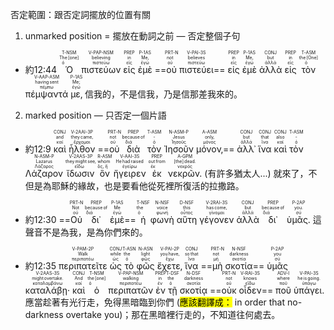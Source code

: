 否定範圍：跟否定詞擺放的位置有關

1) unmarked position = 擺放在動詞之前 — 否定整個子句

-  <rt>約12:44</rt> <RUBY><ruby><ruby>Ὁ<rt>ὁ</rt></ruby><rt>The [one]</rt></ruby><rt>T-NSM</rt></RUBY> <RUBY><ruby><ruby>πιστεύων<rt>πιστεύω</rt></ruby><rt>believing</rt></ruby><rt>V-PAP-NSM</rt></RUBY> <RUBY><ruby><ruby>εἰς<rt>εἰς</rt></ruby><rt>in</rt></ruby><rt>PREP</rt></RUBY> <RUBY><ruby><ruby>ἐμὲ<rt>ἐγώ</rt></ruby><rt>Me‚</rt></ruby><rt>P-1AS</rt></RUBY> ==<RUBY><ruby><ruby>οὐ<rt>οὐ</rt></ruby><rt>not</rt></ruby><rt>PRT-N</rt></RUBY> <RUBY><ruby><ruby>πιστεύει<rt>πιστεύω</rt></ruby><rt>believes</rt></ruby><rt>V-PAI-3S</rt></RUBY>== <RUBY><ruby><ruby>εἰς<rt>εἰς</rt></ruby><rt>in</rt></ruby><rt>PREP</rt></RUBY> <RUBY><ruby><ruby>ἐμὲ<rt>ἐγώ</rt></ruby><rt>Me‚</rt></ruby><rt>P-1AS</rt></RUBY> <RUBY><ruby><ruby>ἀλλὰ<rt>ἀλλά</rt></ruby><rt>but</rt></ruby><rt>CONJ</rt></RUBY> <RUBY><ruby><ruby>εἰς<rt>εἰς</rt></ruby><rt>in</rt></ruby><rt>PREP</rt></RUBY> <RUBY><ruby><ruby>τὸν<rt>ὁ</rt></ruby><rt>the [One]</rt></ruby><rt>T-ASM</rt></RUBY> <RUBY><ruby><ruby>πέμψαντά<rt>πέμπω</rt></ruby><rt>having sent</rt></ruby><rt>V-AAP-ASM</rt></RUBY> <RUBY><ruby><ruby>με‚<rt>ἐγώ</rt></ruby><rt>Me;</rt></ruby><rt>P-1AS</rt></RUBY> <rt>信我的，不是信我，乃是信那差我來的。</rt>

 
2) marked position — 只否定一個片語

- <rt>約12:9</rt>  <RUBY><ruby><ruby>καὶ<rt>καί</rt></ruby><rt>and</rt></ruby><rt>CONJ</rt></RUBY> <RUBY><ruby><ruby>ἦλθον<rt>ἔρχομαι</rt></ruby><rt>they came‚</rt></ruby><rt>V-2AAI-3P</rt></RUBY> ==<RUBY><ruby><ruby>οὐ<rt>οὐ</rt></ruby><rt>not</rt></ruby><rt>PRT-N</rt></RUBY> <RUBY><ruby><ruby>διὰ<rt>διά</rt></ruby><rt>because of</rt></ruby><rt>PREP</rt></RUBY> <RUBY><ruby><ruby>τὸν<rt>ὁ</rt></ruby><rt>‑</rt></ruby><rt>T-ASM</rt></RUBY> <RUBY><ruby><ruby>Ἰησοῦν<rt>Ἰησοῦς</rt></ruby><rt>Jesus</rt></ruby><rt>N-ASM-P</rt></RUBY> <RUBY><ruby><ruby>μόνον‚<rt>μόνος</rt></ruby><rt>only‚</rt></ruby><rt>A-ASM</rt></RUBY>== <RUBY><ruby><ruby>ἀλλ᾽<rt>ἀλλά</rt></ruby><rt>but</rt></ruby><rt>CONJ</rt></RUBY> <RUBY><ruby><ruby>ἵνα<rt>ἵνα</rt></ruby><rt>that</rt></ruby><rt>CONJ</rt></RUBY> <RUBY><ruby><ruby>καὶ<rt>καί</rt></ruby><rt>also</rt></ruby><rt>CONJ</rt></RUBY> <RUBY><ruby><ruby>τὸν<rt>ὁ</rt></ruby><rt>‑</rt></ruby><rt>T-ASM</rt></RUBY> <RUBY><ruby><ruby>Λάζαρον<rt>Λάζαρος</rt></ruby><rt>Lazarus</rt></ruby><rt>N-ASM-P</rt></RUBY> <RUBY><ruby><ruby>ἴδωσιν<rt>εἴδω</rt></ruby><rt>they might see‚</rt></ruby><rt>V-2AAS-3P</rt></RUBY> <RUBY><ruby><ruby>ὃν<rt>ὅς, ἥ</rt></ruby><rt>whom</rt></ruby><rt>R-ASM</rt></RUBY> <RUBY><ruby><ruby>ἤγειρεν<rt>ἐγείρω</rt></ruby><rt>He had raised</rt></ruby><rt>V-AAI-3S</rt></RUBY> <RUBY><ruby><ruby>ἐκ<rt>ἐκ</rt></ruby><rt>out from</rt></ruby><rt>PREP</rt></RUBY> <RUBY><ruby><ruby>νεκρῶν.<rt>νεκρός</rt></ruby><rt>[the] dead.</rt></ruby><rt>A-GPM</rt></RUBY> <rt>(有許多猶太人...) 就來了，不但是為耶穌的緣故，也是要看他從死裡所復活的拉撒路。</rt>
-  <rt>約12:30</rt> ==<RUBY><ruby><ruby>Οὐ<rt>οὐ</rt></ruby><rt>Not</rt></ruby><rt>PRT-N</rt></RUBY> <RUBY><ruby><ruby>δι᾽<rt>διά</rt></ruby><rt>because of</rt></ruby><rt>PREP</rt></RUBY> <RUBY><ruby><ruby>ἐμὲ<rt>ἐγώ</rt></ruby><rt>Me</rt></ruby><rt>P-1AS</rt></RUBY>== <RUBY><ruby><ruby>ἡ<rt>ὁ</rt></ruby><rt>the</rt></ruby><rt>T-NSF</rt></RUBY> <RUBY><ruby><ruby>φωνὴ<rt>φωνή</rt></ruby><rt>voice</rt></ruby><rt>N-NSF</rt></RUBY> <RUBY><ruby><ruby>αὕτη<rt>οὗτος</rt></ruby><rt>this</rt></ruby><rt>D-NSF</rt></RUBY> <RUBY><ruby><ruby>γέγονεν<rt>γίνομαι</rt></ruby><rt>has come‚</rt></ruby><rt>V-2RAI-3S</rt></RUBY> <RUBY><ruby><ruby>ἀλλὰ<rt>ἀλλά</rt></ruby><rt>but</rt></ruby><rt>CONJ</rt></RUBY> <RUBY><ruby><ruby>δι᾽<rt>διά</rt></ruby><rt>because of</rt></ruby><rt>PREP</rt></RUBY> <RUBY><ruby><ruby>ὑμᾶς.<rt>σύ</rt></ruby><rt>you.</rt></ruby><rt>P-2AP</rt></RUBY> <rt>這聲音不是為我，是為你們來的。</rt>

- <rt>約12:35</rt>  <RUBY><ruby><ruby>περιπατεῖτε<rt>περιπατέω</rt></ruby><rt>Walk</rt></ruby><rt>V-PAM-2P</rt></RUBY> <RUBY><ruby><ruby>ὡς<rt>ὡς</rt></ruby><rt>while</rt></ruby><rt>CONJ</rt></RUBY> <RUBY><ruby><ruby>τὸ<rt>ὁ</rt></ruby><rt>the</rt></ruby><rt>T-ASN</rt></RUBY> <RUBY><ruby><ruby>φῶς<rt>φῶς</rt></ruby><rt>light</rt></ruby><rt>N-ASN</rt></RUBY> <RUBY><ruby><ruby>ἔχετε‚<rt>ἔχω</rt></ruby><rt>you have‚</rt></ruby><rt>V-PAI-2P</rt></RUBY> <RUBY><ruby><ruby>ἵνα<rt>ἵνα</rt></ruby><rt>so that</rt></ruby><rt>CONJ</rt></RUBY> ==<RUBY><ruby><ruby>μὴ<rt>μή</rt></ruby><rt>not</rt></ruby><rt>PRT-N</rt></RUBY> <RUBY><ruby><ruby>σκοτία<rt>σκοτία</rt></ruby><rt>darkness</rt></ruby><rt>N-NSF</rt></RUBY>== <RUBY><ruby><ruby>ὑμᾶς<rt>σύ</rt></ruby><rt>you</rt></ruby><rt>P-2AP</rt></RUBY> <RUBY><ruby><ruby>καταλάβῃ·<rt>καταλαμβάνω</rt></ruby><rt>might overtake.</rt></ruby><rt>V-2AAS-3S</rt></RUBY> <RUBY><ruby><ruby>καὶ<rt>καί</rt></ruby><rt>And</rt></ruby><rt>CONJ</rt></RUBY> <RUBY><ruby><ruby>ὁ<rt>ὁ</rt></ruby><rt>the [one]</rt></ruby><rt>T-NSM</rt></RUBY> <RUBY><ruby><ruby>περιπατῶν<rt>περιπατέω</rt></ruby><rt>walking</rt></ruby><rt>V-PAP-NSM</rt></RUBY> <RUBY><ruby><ruby>ἐν<rt>ἐν</rt></ruby><rt>in</rt></ruby><rt>PREP</rt></RUBY> <RUBY><ruby><ruby>τῇ<rt>ὁ</rt></ruby><rt>the</rt></ruby><rt>T-DSF</rt></RUBY> <RUBY><ruby><ruby>σκοτίᾳ<rt>σκοτία</rt></ruby><rt>darkness</rt></ruby><rt>N-DSF</rt></RUBY> ==<RUBY><ruby><ruby>οὐκ<rt>οὐ</rt></ruby><rt>not</rt></ruby><rt>PRT-N</rt></RUBY> <RUBY><ruby><ruby>οἶδεν<rt>εἴδω</rt></ruby><rt>knows</rt></ruby><rt>V-RAI-3S</rt></RUBY>== <RUBY><ruby><ruby>ποῦ<rt>ποῦ</rt></ruby><rt>where</rt></ruby><rt>ADV-I</rt></RUBY> <RUBY><ruby><ruby>ὑπάγει.<rt>ὑπάγω</rt></ruby><rt>he is going.</rt></ruby><rt>V-PAI-3S</rt></RUBY> <rt>應當趁著有光行走，免得黑暗臨到你們 (<mark class='verb'>應該翻譯成：</mark> in order that no-darkness overtake you)；那在黑暗裡行走的，不知道往何處去。</rt>

